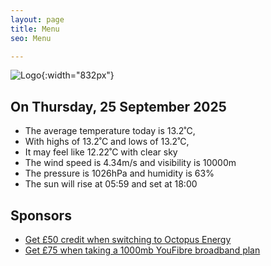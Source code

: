 ```yaml
---
layout: page
title: Menu
seo: Menu

---
```


![Logo](/images/logo.jpg){:width="832px"}

<!-- weather_marker starts -->
## On Thursday, 25 September 2025

- The average temperature today is 13.2˚C,
- With highs of 13.2˚C and lows of 13.2˚C,
- It may feel like 12.22˚C with clear sky
- The wind speed is 4.34m/s and visibility is 10000m
- The pressure is 1026hPa and humidity is 63%
- The sun will rise at 05:59 and set at 18:00

<!-- weather_marker ends -->

## Sponsors

- [Get £50 credit when switching to Octopus Energy](https://bit.ly/3oD1nnS)
- [Get £75 when taking a 1000mb YouFibre broadband plan](https://aklam.io/91zWhU?)
